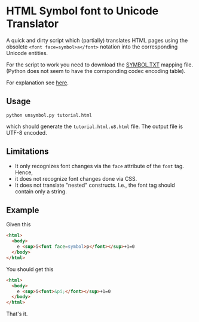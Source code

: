 HTML Symbol font to Unicode Translator
===================================

A quick and dirty script which (partially) translates HTML pages using the
obsolete `<font face=symbol>a</font>` notation into the corresponding
Unicode entities.

For the script to work you need to download the
[SYMBOL.TXT](http://unicode.org/Public/MAPPINGS/VENDORS/APPLE/SYMBOL.TXT)
mapping file. (Python does not seem to have the corrsponding codec encoding table).

For explanation see [here](https://en.wikipedia.org/wiki/Symbol_(typeface)).


Usage
-----

    python unsymbol.py tutorial.html

which should generate the `tutorial.html.u8.html` file. The output file
is UTF-8 encoded.


Limitations
-----------

 * It only recognizes font changes via the `face` attribute of the `font` tag. Hence,
 * it does not recognize font changes done via CSS.
 * It does not translate "nested" constructs. I.e., the font tag should contain only a string.

Example
-------

Given this

```html
<html>
  <body>
    e <sup>i<font face=symbol>p</font></sup>+1=0
  </body>
</html>
```


You should get this

```html
<html>
  <body>
    e <sup>i<font>&pi;</font></sup>+1=0
  </body>
</html>
```

That's it.
